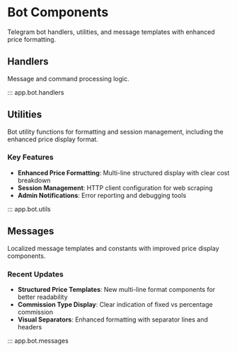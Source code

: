 # Bot Components

Telegram bot handlers, utilities, and message templates with enhanced price formatting.

## Handlers

Message and command processing logic.

::: app.bot.handlers

## Utilities

Bot utility functions for formatting and session management, including the enhanced price display format.

### Key Features
- **Enhanced Price Formatting**: Multi-line structured display with clear cost breakdown
- **Session Management**: HTTP client configuration for web scraping
- **Admin Notifications**: Error reporting and debugging tools

::: app.bot.utils

## Messages

Localized message templates and constants with improved price display components.

### Recent Updates
- **Structured Price Templates**: New multi-line format components for better readability
- **Commission Type Display**: Clear indication of fixed vs percentage commission
- **Visual Separators**: Enhanced formatting with separator lines and headers

::: app.bot.messages